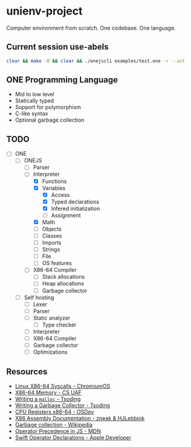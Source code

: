
# unienv-project

Computer environment from scratch. One codebase. One language.

## Current session use-abels

```sh
clear && make -B && clear && ./onejscli examples/test.one -r --ast
```

## ONE Programming Language

- Mid to low level
- Statically typed
- Support for polymorphism
- C-like syntax
- Optional garbage collection

## TODO

- [ ] ONE
  - [ ] ONEJS
    - [ ] Parser
    - [ ] Interpreter
      - [x] Functions
      - [x] Variables
        - [x] Access 
        - [x] Typed declarations
        - [x] Infered initialization
        - [ ] Assignment
      - [x] Math
      - [ ] Objects
      - [ ] Classes
      - [ ] Imports
      - [ ] Strings
      - [ ] File
      - [ ] OS features
    - [ ] X86-64 Compiler
      - [ ] Stack allocations
      - [ ] Heap allocations
      - [ ] Garbage collector
  - [ ] Self hosting
    - [ ] Lexer
    - [ ] Parser
    - [ ] Static analyzer
      - [ ] Type checker
    - [ ] Interpreter
    - [ ] X86-64 Compiler
    - [ ] Garbage collector
    - [ ] Optimizations

## Resources

- [Linux X86-64 Syscalls - ChromiumOS](https://chromium.googlesource.com/chromiumos/docs/+/master/constants/syscalls.md)
- [X86-64 Memory - CS UAF](https://www.cs.uaf.edu/courses/cs301/2014-fall/notes/memory/)
- [Writing a `malloc` - Tsoding](https://www.youtube.com/watch?v=sZ8GJ1TiMdk)
- [Writing a Garbage Collector - Tsoding](https://www.youtube.com/watch?v=2JgEKEd3tw8&t=1355s)
- [CPU Registers x86-64 - OSDev](https://wiki.osdev.org/CPU_Registers_x86-64)
- [X86 Assembly Documentation - zneak & HJLebbink](https://hjlebbink.github.io/x86doc/)
- [Garbage collection - Wikipedia](https://en.wikipedia.org/wiki/Garbage_collection_(computer_science))
- [Operator Precedence in JS - MDN](https://developer.mozilla.org/en-US/docs/Web/JavaScript/Reference/Operators/Operator_Precedence)
- [Swift Operator Declarations - Apple Developer](https://developer.apple.com/documentation/swift/swift_standard_library/operator_declarations)